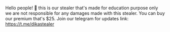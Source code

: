 Hello people! 👋 
this is our stealer that's made for education purpose only we are not responsible for any damages made with this stealer. You can buy our premium that's $25.
Join our telegram for updates
link: https://t.me/dikastealer
